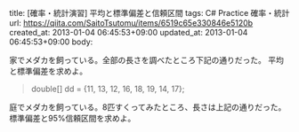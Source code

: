 title: [確率・統計演習] 平均と標準偏差と信頼区間
tags: C# Practice 確率・統計
url: https://qiita.com/SaitoTsutomu/items/6519c65e330846e5120b
created_at: 2013-01-04 06:45:53+09:00
updated_at: 2013-01-04 06:45:53+09:00
body:

家でメダカを飼っている。全部の長さを調べたところ下記の通りだった。
平均と標準偏差を求めよ。

> double[] dd = {11, 13, 12, 16, 18, 19, 14, 17};

庭でメダカを飼っている。8匹すくってみたところ、長さは上記の通りだった。
標準偏差と95%信頼区間を求めよ。
